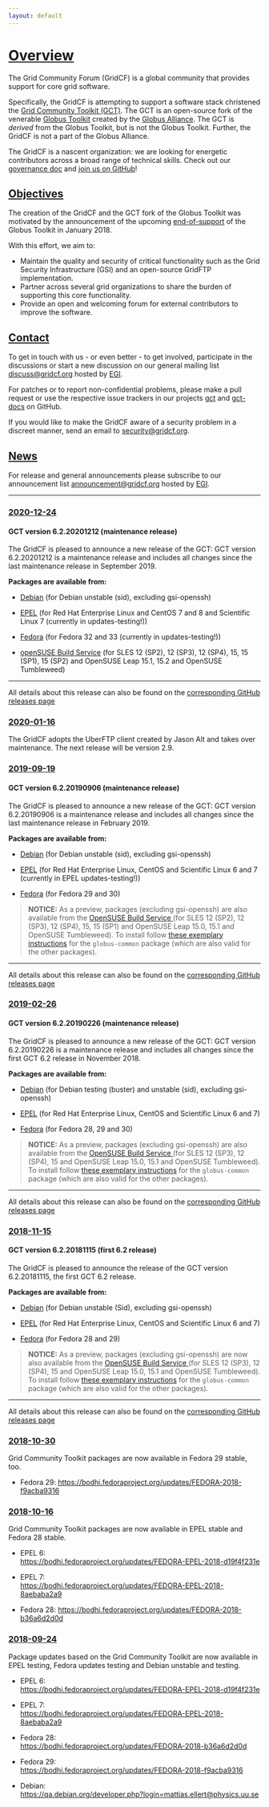 ```yaml
---
layout: default
---
```


# [Overview](#overview) #

The Grid Community Forum (GridCF) is a global community that provides support for core grid software.

Specifically, the GridCF is attempting to support a software stack christened the [Grid Community Toolkit (GCT)](https://github.com/gridcf/gct/).  The GCT is an open-source fork of the venerable [Globus Toolkit](http://toolkit.globus.org/toolkit/) created by the [Globus Alliance](https://www.globus.org).  The GCT is _derived_ from the Globus Toolkit, but is not the Globus Toolkit.  Further, the GridCF is not a part of the Globus Alliance.

The GridCF is a nascent organization: we are looking for energetic contributors across a broad range of technical skills.  Check out our [governance doc](governance.md) and [join us on GitHub](https://github.com/gridcf)!

## [Objectives](#objectives) ##

The creation of the GridCF and the GCT fork of the Globus Toolkit was motivated by the announcement of the upcoming [end-of-support](https://github.com/globus/globus-toolkit/blob/globus_6_branch/support-changes.md) of the Globus Toolkit in January 2018.

With this effort, we aim to:

- Maintain the quality and security of critical functionality such as the Grid Security Infrastructure (GSI) and an open-source GridFTP implementation.
- Partner across several grid organizations to share the burden of supporting this core functionality.
- Provide an open and welcoming forum for external contributors to improve the software.

## [Contact](#contact) ##

To get in touch with us - or even better - to get involved, participate in the discussions or start a new discussion on our general mailing list [discuss@gridcf.org](https://mailman.egi.eu/mailman/listinfo/discuss) hosted by [EGI](https://www.egi.eu/).

For patches or to report non-confidential problems, please make a pull request or use the respective issue trackers in our projects [gct](https://github.com/gridcf/gct/issues) and [gct-docs](https://github.com/gridcf/gct-docs/issues) on GitHub.

If you would like to make the GridCF aware of a security problem in a discreet manner, send an email to [security@gridcf.org](mailto:security@gridcf.org).

## [News](#news) ##

For release and general announcements please subscribe to our announcement list [announcement@gridcf.org](https://mailman.egi.eu/mailman/listinfo/announcement) hosted by [EGI](https://www.egi.eu/).

****

### [2020-12-24](#2020-12-24) ###

#### GCT version 6.2.20201212 (maintenance release) ####

The GridCF is pleased to announce a new release of the GCT: GCT version 6.2.20201212 is a maintenance release and includes all changes since the last maintenance release in September 2019.

**Packages are available from:**

* [Debian](https://www.debian.org/) (for Debian unstable (sid), excluding gsi-openssh)

* [EPEL](https://fedoraproject.org/wiki/EPEL) (for Red Hat Enterprise Linux and CentOS 7 and 8 and Scientific Linux 7 (currently in updates-testing!))

* [Fedora](https://fedoraproject.org/) (for Fedora 32 and 33 (currently in updates-testing!))

* [openSUSE Build Service](https://build.opensuse.org/project/show/home:frank_scheiner:gct) (for SLES 12 (SP2), 12 (SP3), 12 (SP4), 15, 15 (SP1), 15 (SP2) and OpenSUSE Leap 15.1, 15.2 and OpenSUSE Tumbleweed)

****

All details about this release can also be found on the [corresponding GitHub releases page](https://github.com/gridcf/gct/releases/tag/v6.2.20201212)

### [2020-01-16](#2020-01-16) ###

The GridCF adopts the UberFTP client created by Jason Alt and takes over maintenance. The next release will be version 2.9.

### [2019-09-19](#2019-09-19) ###

#### GCT version 6.2.20190906 (maintenance release) ####

The GridCF is pleased to announce a new release of the GCT: GCT version 6.2.20190906 is a maintenance release and includes all changes since the last maintenance release in February 2019.

**Packages are available from:**

* [Debian](https://www.debian.org/) (for Debian unstable (sid), excluding gsi-openssh)

* [EPEL](https://fedoraproject.org/wiki/EPEL) (for Red Hat Enterprise Linux, CentOS and Scientific Linux 6 and 7 (currently in EPEL updates-testing!))

* [Fedora](https://fedoraproject.org/) (for Fedora 29 and 30)

> **NOTICE:** As a preview, packages (excluding gsi-openssh) are also available from the [OpenSUSE Build Service ](https://build.opensuse.org/project/show/home:frank_scheiner:gct) (for SLES 12 (SP2), 12 (SP3), 12 (SP4), 15, 15 (SP1) and OpenSUSE Leap 15.0, 15.1 and OpenSUSE Tumbleweed). To install follow [these exemplary instructions](https://software.opensuse.org//download.html?project=home%3Afrank_scheiner%3Agct&package=globus-common) for the `globus-common` package (which are also valid for the other packages).

****

All details about this release can also be found on the [corresponding GitHub releases page](https://github.com/gridcf/gct/releases/tag/v6.2.20190906)

### [2019-02-26](#2019-02-26) ###

#### GCT version 6.2.20190226 (maintenance release) ####

The GridCF is pleased to announce a new release of the GCT: GCT version 6.2.20190226 is a maintenance release and includes all changes since the first GCT 6.2 release in November 2018.

**Packages are available from:**

* [Debian](https://www.debian.org/) (for Debian testing (buster) and unstable (sid), excluding gsi-openssh)

* [EPEL](https://fedoraproject.org/wiki/EPEL) (for Red Hat Enterprise Linux, CentOS and Scientific Linux 6 and 7)

* [Fedora](https://fedoraproject.org/) (for Fedora 28, 29 and 30)

> **NOTICE:** As a preview, packages (excluding gsi-openssh) are also available from the [OpenSUSE Build Service ](https://build.opensuse.org/project/show/home:frank_scheiner:gct) (for SLES 12 (SP3), 12 (SP4), 15 and OpenSUSE Leap 15.0, 15.1 and OpenSUSE Tumbleweed). To install follow [these exemplary instructions](https://software.opensuse.org//download.html?project=home%3Afrank_scheiner%3Agct&package=globus-common) for the `globus-common` package (which are also valid for the other packages).

****

All details about this release can also be found on the [corresponding GitHub releases page](https://github.com/gridcf/gct/releases/tag/v6.2.20190226)

### [2018-11-15](#2018-11-15) ###

#### GCT version 6.2.20181115 (first 6.2 release) ####

The GridCF is pleased to announce the release of the GCT version 6.2.20181115, the first GCT 6.2 release.

**Packages are available from:**

* [Debian](https://www.debian.org/) (for Debian unstable (Sid), excluding gsi-openssh)

* [EPEL](https://fedoraproject.org/wiki/EPEL) (for Red Hat Enterprise Linux, CentOS and Scientific Linux 6 and 7)

* [Fedora](https://fedoraproject.org/) (for Fedora 28 and 29)

> **NOTICE:** As a preview, packages (excluding gsi-openssh) are now also available from the [OpenSUSE Build Service ](https://build.opensuse.org/project/show/home:frank_scheiner:gct) (for SLES 12 (SP3), 12 (SP4), 15 and OpenSUSE Leap 15.0, 15.1 and OpenSUSE Tumbleweed). To install follow [these exemplary instructions](https://software.opensuse.org//download.html?project=home%3Afrank_scheiner%3Agct&package=globus-common) for the `globus-common` package (which are also valid for the other packages).

****

All details about this release can also be found on the [corresponding GitHub releases page](https://github.com/gridcf/gct/releases/tag/v6.2.20181115)

### [2018-10-30](#2018-10-30) ###

Grid Community Toolkit packages are now available in Fedora 29 stable, too.

- Fedora 29:
<https://bodhi.fedoraproject.org/updates/FEDORA-2018-f9acba9316>

### [2018-10-16](#2018-10-16) ###

Grid Community Toolkit packages are now available in EPEL stable and Fedora 28 stable.

- EPEL 6:  
<https://bodhi.fedoraproject.org/updates/FEDORA-EPEL-2018-d19f4f231e>

- EPEL 7:  
<https://bodhi.fedoraproject.org/updates/FEDORA-EPEL-2018-8aebaba2a9>

- Fedora 28:
<https://bodhi.fedoraproject.org/updates/FEDORA-2018-b36a6d2d0d>

### [2018-09-24](#2018-09-24) ###

Package updates based on the Grid Community Toolkit are now available in EPEL testing, Fedora updates testing and Debian unstable and testing.

- EPEL 6:  
<https://bodhi.fedoraproject.org/updates/FEDORA-EPEL-2018-d19f4f231e>

- EPEL 7:  
<https://bodhi.fedoraproject.org/updates/FEDORA-EPEL-2018-8aebaba2a9>

- Fedora 28:  
<https://bodhi.fedoraproject.org/updates/FEDORA-2018-b36a6d2d0d>

- Fedora 29:  
<https://bodhi.fedoraproject.org/updates/FEDORA-2018-f9acba9316>

- Debian:  
<https://qa.debian.org/developer.php?login=mattias.ellert@physics.uu.se>
